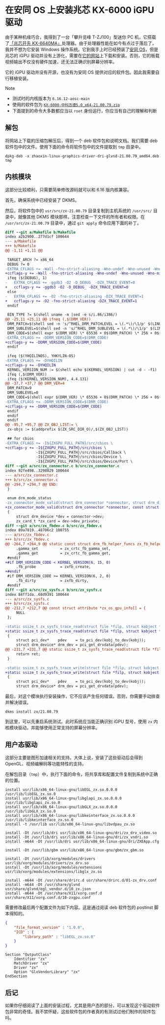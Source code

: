 # 在安同 OS 上安装兆芯 KX-6000 iGPU 驱动

由于某种机缘巧合，我得到了一台「攀升览峰 T-ZJ100」型迷你 PC 机，它搭载了[「兆芯开先 KX-6640MA」](https://www.zhaoxin.com/prod_view.aspx?nid=3&typeid=129&id=327)处理器。由于处理器性能在如今有点过于落后了，我并不想为它安装 Windows 操作系统。它到我手上时已经预装了[安同 OS](https://aosc.io/aosc-os)，但是兆芯的 iGPU 驱动并没有上游化，需要在[它的网站](https://www.zhaoxin.com/qdxz.aspx?nid=31&typeid=156)上下载和安装。否则，它的板载视频输出不仅没有硬件加速，还无法正确识别屏幕分辨率。

它的 iGPU 驱动并没有开源，也没有为安同 OS 提供对应的软件包。因此我需要自行移植安装。

> [!NOTE]
>
> - 测试时的内核版本为 `6.16.12-aosc-main`
> - 使用的软件包为 [`KX-6000-中科方德5.0_x64-21.00.79.zip`](https://www.zhaoxin.com/Admin/Others/DownloadsPage.aspx?nid=31&id=3418&tag=0&ref=qdxz&pre=0&t=83e1707a341d4e51)
> - 下面提到的命令大多数都应当以 `root` 身份运行，你应当有自己的理解和判断

## 解包

将网站上下载的压缩包解压后，得到一个 deb 软件包和说明文档。我们需要 deb 软件包中的文件。使用下面的命令将软件包中的文件提取到 `tmp` 目录中。

```shell
dpkg-deb -x zhaoxin-linux-graphics-driver-dri-glvnd-21.00.79_amd64.deb tmp
```

## 内核模块

这部分比较顺利，只需要简单修改源码就可以和 6.16 版内核兼容。

首先，确保系统中已经安装了 DKMS。

然后，将软件包中的 `usr/src/zx-21.00.79` 目录复制到主机系统的 `/usr/src/` 目录中，就像其他 DKMS 模块那样。注意检查一下文件的所有者和权限。在 `/usr/src/zx-21.00.79` 目录中，通过 `git apply` 命令应用下面的补丁。

```diff
diff --git a/Makefile b/Makefile
index a2b2900..277d1cf 100644
--- a/Makefile
+++ b/Makefile
@@ -1,11 +1,11 @@
 
 TARGET_ARCH ?= x86_64
 DEBUG ?= 0
-EXTRA_CFLAGS += -Wall -fno-strict-aliasing -Wno-undef -Wno-unused -Wno-missing-braces -Wno-missing-attributes -Wno-overflow -Wno-missing-prototypes -Wno-missing-declarations -Werror -DZX_PCIE_BUS -DNEW_ZXFB -D__LINUX__
+ccflags-y += -Wall -fno-strict-aliasing -Wno-undef -Wno-unused -Wno-missing-braces -Wno-missing-attributes -Wno-overflow -Wno-missing-prototypes -Wno-missing-declarations -Werror -DZX_PCIE_BUS -DNEW_ZXFB -D__LINUX__
 ifeq ($(DEBUG), 1)
-	EXTRA_CFLAGS += -ggdb3 -O2 -D_DEBUG_ -DZX_TRACE_EVENT=0
+	ccflags-y += -ggdb3 -O2 -D_DEBUG_ -DZX_TRACE_EVENT=0
 else
-	EXTRA_CFLAGS += -O2 -fno-strict-aliasing -DZX_TRACE_EVENT=1
+	ccflags-y += -O2 -fno-strict-aliasing -DZX_TRACE_EVENT=1
 endif
 
 BIN_TYPE ?= $(shell uname -m |sed -e s/i.86/i386/)
@@ -25,11 +25,11 @@ ifneq (,$(DRM_VER))
 DRM_PATCH=$(shell sed -n 's/^RHEL_DRM_PATCHLEVEL = \(.*\)/\1/p' $(LINUXDIR)/Makefile)
 DRM_SUBLEVEL=$(shell sed -n 's/^RHEL_DRM_SUBLEVEL = \(.*\)/\1/p' $(LINUXDIR)/Makefile)
 DRM_CODE=$(shell expr $(DRM_VER) \* 65536 + 0$(DRM_PATCH) \* 256 + 0$(DRM_SUBLEVEL))
-EXTRA_CFLAGS += -DDRM_VERSION_CODE=$(DRM_CODE)
+ccflags-y += -DDRM_VERSION_CODE=$(DRM_CODE)
 endif
 
 ifeq ($(YHQILINOS), YHKYLIN-OS)
-EXTRA_CFLAGS += -DYHQILIN
+ccflags-y += -DYHQILIN
 KERNEL_VERSION_NUM := $(shell echo $(KERNEL_VERSION) | cut -d - -f1)
 ifeq (,$(DRM_VER))
 ifeq ($(KERNEL_VERSION_NUM), 4.4.131)
@@ -37,7 +37,7 @@ DRM_VER=4
 DRM_PATCH=9
 DRM_SUBLEVEL=0
 DRM_CODE=$(shell expr $(DRM_VER) \* 65536 + 0$(DRM_PATCH) \* 256 + 0$(DRM_SUBLEVEL))
-EXTRA_CFLAGS += -DDRM_VERSION_CODE=$(DRM_CODE)
+ccflags-y += -DDRM_VERSION_CODE=$(DRM_CODE)
 endif
 endif
 endif
@@ -95,7 +95,7 @@ ZX_OBJ_LIST:= \
 zx-objs := $(addprefix $(ZX_SRC_DIR_O)/,$(ZX_OBJ_LIST))
 
 ## for cbios
-EXTRA_CFLAGS += -I${ZXGPU_FULL_PATH}/src/cbios \
+ccflags-y += -I${ZXGPU_FULL_PATH}/src/cbios \
              -I${ZXGPU_FULL_PATH}/src/cbios/Callback \
              -I${ZXGPU_FULL_PATH}/src/cbios/Device \
              -I${ZXGPU_FULL_PATH}/src/cbios/Device/Port \
diff --git a/src/zx_connector.c b/src/zx_connector.c
index 92fe498..3298029 100644
--- a/src/zx_connector.c
+++ b/src/zx_connector.c
@@ -294,7 +294,7 @@ END:
 }
 
 enum drm_mode_status 
-zx_connector_mode_valid(struct drm_connector *connector, struct drm_display_mode *mode)
+zx_connector_mode_valid(struct drm_connector *connector, const struct drm_display_mode *mode)
 {
     struct drm_device *dev = connector->dev;
     zx_card_t *zx_card = dev->dev_private;
diff --git a/src/zx_fbdev.c b/src/zx_fbdev.c
index 89a7819..48706c2 100755
--- a/src/zx_fbdev.c
+++ b/src/zx_fbdev.c
@@ -264,7 +264,9 @@ static const struct drm_fb_helper_funcs zx_fb_helper_funcs = {
     .gamma_set          = zx_crtc_fb_gamma_set,
     .gamma_get          = zx_crtc_fb_gamma_get,
 #endif
+#if DRM_VERSION_CODE < KERNEL_VERSION(6, 15, 0)
     .fb_probe           = zxfb_create,
+#endif
 #if DRM_VERSION_CODE >= KERNEL_VERSION(6, 2, 0)
     .fb_dirty           = zxfb_dirty,
 #endif
diff --git a/src/zx_sysfs.c b/src/zx_sysfs.c
index 84ff1da..68d9391 100644
--- a/src/zx_sysfs.c
+++ b/src/zx_sysfs.c
@@ -212,7 +212,7 @@ const struct attribute *zx_os_gpu_info[] = {
     NULL
 };
 
-static ssize_t zx_sysfs_trace_read(struct file *filp, struct kobject *kobj, struct bin_attribute *bin_attr, char *buf, loff_t pos, size_t size)
+static ssize_t zx_sysfs_trace_read(struct file *filp, struct kobject *kobj, const struct bin_attribute *bin_attr, char *buf, loff_t pos, size_t size)
 {
     struct pci_dev*    pdev    = to_pci_dev(kobj_to_dev(kobj));
     struct drm_device* drm_dev = pci_get_drvdata(pdev);
@@ -231,7 +231,7 @@ static ssize_t zx_sysfs_trace_read(struct file *filp, struct kobject *kobj, stru
     return ret;
 }
 
-static ssize_t zx_sysfs_trace_write(struct file *filp, struct kobject *kobj, struct bin_attribute *bin_attr, char *buf, loff_t pos, size_t size)
+static ssize_t zx_sysfs_trace_write(struct file *filp, struct kobject *kobj, const struct bin_attribute *bin_attr, char *buf, loff_t pos, size_t size)
 {
     struct pci_dev*    pdev    = to_pci_dev(kobj_to_dev(kobj));
     struct drm_device* drm_dev = pci_get_drvdata(pdev);
```

最后，对这个模块执行安装操作，它不应该产生任何错误。否则，你需要手动排查并解决错误。

```shell
dkms install zx/21.00.79
```

到这里，可以先重启系统测试。此时系统应当能正确识别 iGPU 型号，使用 `zx` 内核模块驱动，并能够使用正常支持的屏幕分辨率。

## 用户态驱动

这部分主要是图形加速相关的支持。大体上说，安装了这些驱动后会得到 OpenGL、视频编解码等功能特性的支持。

在解包目录（`tmp`）中，执行下面的命令，将共享库和配置文件复制到系统中正确的位置。

```shell
install usr/lib/x86_64-linux-gnu/libEGL_zx.so.0.0.0 /usr/lib/libEGL_zx.so.0
install usr/lib/x86_64-linux-gnu/libglapi_zx.so.0.0.0 /usr/lib/libglapi_zx.so.0
install usr/lib/x86_64-linux-gnu/libGLX_zx.so.0.0.0 /usr/lib/libGLX_zx.so.0
install usr/lib/x86_64-linux-gnu/libkeinterface_zx.so.0.0.0 /usr/lib/libkeinterface_zx.so.0
install -t /usr/lib usr/lib/x86_64-linux-gnu/libvdpau_zx.so

install -Dt /usr/lib/dri usr/lib/x86_64-linux-gnu/dri/zx_drv_video.so
install -Dt /usr/lib/dri usr/lib/x86_64-linux-gnu/dri/zx_vndri.so
install -m644 -Dt /usr/lib/dri usr/lib/x86_64-linux-gnu/dri/ZXEApp.cfg

install -Dt /usr/lib/gbm usr/lib/x86_64-linux-gnu/gbm/zx_gbm.so

install -Dt /usr/lib/xorg/modules/drivers usr/lib/xorg/modules/drivers/zx_drv.so
install -Dt /usr/lib/xorg/modules/extensions usr/lib/xorg/modules/extensions/libglx_zx.so

install -m644 -Dt /usr/share/drirc.d usr/share/drirc.d/01-zx_drv.conf
install -m644 -Dt /usr/share/glvnd usr/share/glvnd/egl_vendor.d/10_zx.json
install -m644 -Dt /usr/share/X11/xorg.conf.d usr/share/X11/xorg.conf.d/10-zxgpu.conf
```

需要修改最后两个配置文件为如下内容。这是通过阅读 deb 软件包的 postinst 脚本得知的。

```json
{
    "file_format_version" : "1.0.0",
    "ICD" : {
        "library_path" : "libEGL_zx.so.0"
    }
}
```

```
Section "OutputClass"
    Identifier "zx"
    MatchDriver "zx"
    Driver "zx"
    Option "GlxVendorLibrary" "zx"
EndSection
```

## 后记

如果你仔细阅读了上面的安装过程，尤其是用户态的部分，可以发现这个驱动软件包非常的奇怪。我不禁怀疑，这些软件包的作者真的有测试过他们制作的软件包吗。
